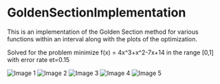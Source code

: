 # GoldenSectionImplementation
This is an implementation of the Golden Section method for various functions within an interval along with the plots of the optimization.

Solved for the problem minimize f(x) = 4x^3+x^2-7x+14 in the range [0,1] with error rate et=0.15

![Image 1]('https://github.com/rahulnoronha/GoldenSectionImplementation/blob/main/Images/image1.png')
![Image 2]('https://github.com/rahulnoronha/GoldenSectionImplementation/blob/main/Images/image2.png')
![Image 3]('https://github.com/rahulnoronha/GoldenSectionImplementation/blob/main/Images/image3.png')
![Image 4]('https://github.com/rahulnoronha/GoldenSectionImplementation/blob/main/Images/image4.png')
![Image 5]('https://github.com/rahulnoronha/GoldenSectionImplementation/blob/main/Images/image5.png')